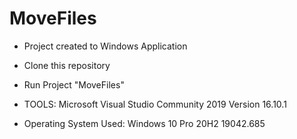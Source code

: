 # MoveFiles

- Project created to Windows Application

- Clone this repository
- Run Project "MoveFiles"

- TOOLS:
  Microsoft Visual Studio Community 2019 Version 16.10.1

- Operating System Used:
  Windows 10 Pro 20H2 19042.685



